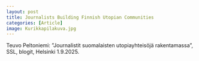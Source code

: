 ```yaml
---
layout: post
title: Journalists Building Finnish Utopian Communities
categories: [Article]
image: Kurikkapilakuva.jpg
---
```

Teuvo Peltoniemi: ”Journalistit suomalaisten utopiayhteisöjä rakentamassa”, SSL, blogit, Helsinki 1.9.2025.
